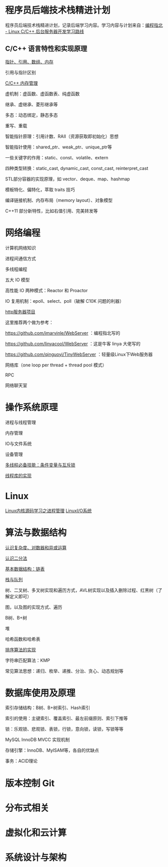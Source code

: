 # 程序员后端技术栈精进计划

程序员后端技术栈精进计划，记录后端学习内容。学习内容与计划来自：[编程指北 - Linux C/C++ 后台服务器开发学习路线](https://mp.weixin.qq.com/s/rVjn6GuCV0NFl2ZyVjxdyw)

## C/C++ 语言特性和实现原理

[指针、引用、数组、内存](note/c_cpp/pointer.md)

引用与指针区别

[C/C++ 内存管理](note/c_cpp/memory.md)

虚机制：虚函数、虚函数表、纯虚函数

继承、虚继承、菱形继承等

多态：动态绑定，静态多态

重写、重载

智能指针原理：引用计数、RAII（资源获取即初始化）思想

智能指针使用：shared_ptr、weak_ptr、unique_ptr等

一些关键字的作用：static、const、volatile、extern

四种类型转换：static_cast, dynamic_cast, const_cast, reinterpret_cast

STL部分容器的实现原理，如 vector、deque、map、hashmap

模板特化、偏特化，萃取 traits 技巧

编译链接机制、内存布局（memory layout）、对象模型

C++11 部分新特性，比如右值引用、完美转发等

# 网络编程

计算机网络知识

进程间通信方式

多线程编程

五大 IO 模型

高性能 IO 两种模式：Reactor 和 Proactor

IO 复用机制：epoll、select、poll（破解 C10K 问题的利器）

[http服务器项目](https://github.com/Fan6514/httpServer4c)

这里推荐两个做为参考：

https://github.com/imarvinle/WebServer ：编程指北写的

https://github.com/linyacool/WebServer ：这是牛客 linya 大佬写的

https://github.com/qinguoyi/TinyWebServer ：轻量级Linux下Web服务器

网络库（one loop per thread + thread pool 模式）

RPC

网络聊天室

# 操作系统原理

进程与线程管理

内存管理

IO与文件系统

设备管理

[多线程必备技能：条件变量与互斥锁](note/os/cond.md)

[线程库的实现](note/os/threadpool.md)

# Linux

[Linux内核源码学习之进程管理](note/linux/Linux内核源码学习.md)
[LinuxI/O系统](note/linux/io.md)

# 算法与数据结构

[认识复杂度、对数器和异或运算](note/data_structure/base.md)

[认识二分法](note/data_structure/binary.md)

[基本数据结构：链表](note/data_structure/list.md)

[栈与队列](note/data_structure/stack_queue.md)

树、二叉树、多叉树实现和遍历方式，AVL树实现以及插入删除过程、红黑树（了解定义即可）

图，以及图的实现方式、遍历

B树、B+树

堆

哈希函数和哈希表

[排序算法的实现](note/data_structure/sort.md)

字符串匹配算法：KMP

常见算法思想：递归、枚举、递推、分治、贪心、动态规划等

# 数据库使用及原理

索引存储结构：B树、B+树索引、Hash索引

索引的使用：主键索引、覆盖索引、最左前缀原则、索引下推等

锁：乐观锁、悲观锁、表锁，行锁，意向锁，读锁，写锁等等

MySQL InnoDB MVCC 实现机制

存储引擎：InnoDB、MyISAM等，各自的优缺点

事务：ACID理论

# 版本控制 Git

# 分布式相关

# 虚拟化和云计算

# 系统设计与架构
